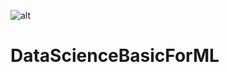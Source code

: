 ![alt](https://external-content.duckduckgo.com/iu/?u=https%3A%2F%2Ftse1.mm.bing.net%2Fth%3Fid%3DOIP.zpRGSAtZHcDL7I9Syd17jgHaDl%26pid%3DApi&f=1)
# DataScienceBasicForML
